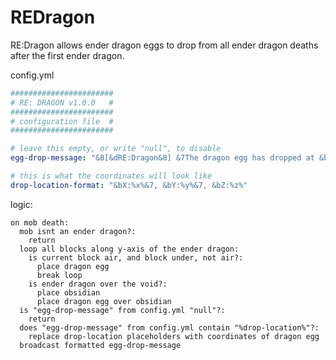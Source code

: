 # REDragon
RE:Dragon allows ender dragon eggs to drop from all ender dragon deaths after the first ender dragon.

config.yml
```yml
#######################
# RE: DRAGON v1.0.0   #
#######################
# configuration file  #
#######################

# leave this empty, or write "null", to disable
egg-drop-message: "&8[&dRE:Dragon&8] &7The dragon egg has dropped at &b%drop-location%&7!"

# this is what the coordinates will look like
drop-location-format: "&bX:%x%&7, &bY:%y%&7, &bZ:%z%"
```

logic:
```VisualBasic
on mob death:
  mob isnt an ender dragon?:
    return
  loop all blocks along y-axis of the ender dragon:
    is current block air, and block under, not air?:
      place dragon egg
      break loop
    is ender dragon over the void?:
      place obsidian
      place dragon egg over obsidian
  is "egg-drop-message" from config.yml "null"?:
    return
  does "egg-drop-message" from config.yml contain "%drop-location%"?:
    replace drop-location placeholders with coordinates of dragon egg
  broadcast formatted egg-drop-message
  ```
